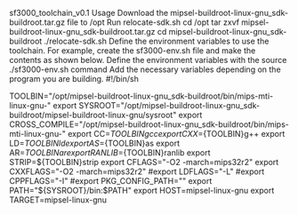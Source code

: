 sf3000_toolchain_v0.1
Usage
Download the mipsel-buildroot-linux-gnu_sdk-buildroot.tar.gz file to /opt
Run relocate-sdk.sh
cd /opt
tar zxvf mipsel-buildroot-linux-gnu_sdk-buildroot.tar.gz
cd mipsel-buildroot-linux-gnu_sdk-buildroot
./relocate-sdk.sh
Define the environment variables to use the toolchain.
For example, create the sf3000-env.sh file and make the contents as shown below.
Define the environment variables with the source ./sf3000-env.sh command
Add the necessary variables depending on the program you are building.
#!/bin/sh

TOOLBIN="/opt/mipsel-buildroot-linux-gnu_sdk-buildroot/bin/mips-mti-linux-gnu-"
export SYSROOT="/opt/mipsel-buildroot-linux-gnu_sdk-buildroot/mipsel-buildroot-linux-gnu/sysroot"
export CROSS_COMPILE="/opt/mipsel-buildroot-linux-gnu_sdk-buildroot/bin/mips-mti-linux-gnu-"
export CC=${TOOLBIN}gcc
export CXX=${TOOLBIN}g++
export LD=${TOOLBIN}ld
export AS=${TOOLBIN}as
export AR=${TOOLBIN}ar
export RANLIB=${TOOLBIN}ranlib
export STRIP=${TOOLBIN}strip
export CFLAGS="-O2 -march=mips32r2"
export CXXFLAGS="-O2 -march=mips32r2"
#export LDFLAGS="-L"
#export CPPFLAGS="-I"
#export PKG_CONFIG_PATH=""
export PATH="${SYSROOT}/bin:$PATH"
export HOST=mipsel-linux-gnu
export TARGET=mipsel-linux-gnu
